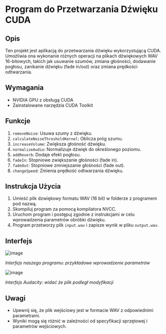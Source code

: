 # Program do Przetwarzania Dźwięku CUDA


## Opis
Ten projekt jest aplikacją do przetwarzania dźwięku wykorzystującą CUDA. 
Umożliwia ona wykonanie różnych operacji na plikach dźwiękowych WAV 16-bitowych, takich jak usuwanie szumów, zmiana głośności, dodawanie pogłosu, zanikanie dźwięku (fade in/out) oraz zmiana prędkości odtwarzania.


## Wymagania
- NVIDIA GPU z obsługą CUDA
- Zainstalowane narzędzia CUDA Toolkit

## Funkcje
1. `removeNoise`: Usuwa szumy z dźwięku.
2. `calculateNoiseThresholdKernel`: Oblicza próg szumu.
3. `increaseVolume`: Zwiększa głośność dźwięku.
4. `normalizeAudio`: Normalizuje dźwięk do określonego poziomu.
5. `addReverb`: Dodaje efekt pogłosu.
6. `fadeIn`: Stopniowe zwiększanie głośności (fade in).
7. `fadeOut`: Stopniowe zmniejszanie głośności (fade out).
8. `changeSpeed`: Zmienia prędkość odtwarzania dźwięku.

## Instrukcja Użycia
1. Umieść plik dzwiękowy formatu WAV (16 bit) w folderze z programem pod nazwą.
2. Skompiluj program za pomocą kompilatora NVCC.
3. Uruchom program i postępuj zgodnie z instrukcjami w celu wprowadzenia parametrów obróbki dźwięku.
4. Program przetworzy plik `input.wav` i zapisze wynik w pliku `output.wav`.

## Interfejs
![image](https://github.com/karp1ch/audio-editor-cuda/assets/106777205/9de8c4c4-e89e-4bc9-8a1a-3bc34588c65e)

*Interfejs naszego programu: przykładowe wprowadzenie parametrów*

![image](https://github.com/karp1ch/audio-editor-cuda/assets/106777205/94528d4b-21c3-4eb5-bff8-117dfe711e5d)

*Interfejs Audacity: widać że plik podległ modyfikacji*


## Uwagi
- Upewnij się, że plik wejściowy jest w formacie WAV z odpowiednimi parametrami.
- Wyniki mogą się różnić w zależności od specyfikacji sprzętowej i parametrów wejściowych.
